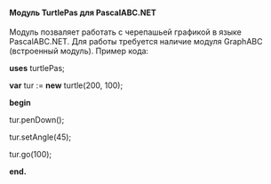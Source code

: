 #### Модуль TurtlePas для PascalABC.NET

Модуль позваляет работать с черепашьей графикой в языке PascalABC.NET. Для работы требуется наличие модуля GraphABC (встроенный модуль). Пример кода:

**uses** turtlePas;

**var** tur := **new** turtle(200, 100);

**begin**

  tur.penDown();
  
  tur.setAngle(45);
  
  tur.go(100);
  
**end.**  
